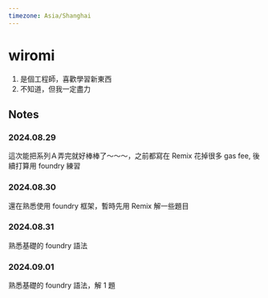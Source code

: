 ```yaml
---
timezone: Asia/Shanghai
---
```


# wiromi

1. 是個工程師，喜歡學習新東西
2. 不知道，但我一定盡力

## Notes

<!-- Content_START -->

### 2024.08.29

這次能把系列Ａ弄完就好棒棒了～～～，之前都寫在 Remix 花掉很多 gas fee, 後續打算用 foundry 練習

### 2024.08.30

還在熟悉使用 foundry 框架，暫時先用 Remix 解一些題目


### 2024.08.31

熟悉基礎的 foundry 語法

### 2024.09.01

熟悉基礎的 foundry 語法，解 1 題

<!-- Content_END -->
